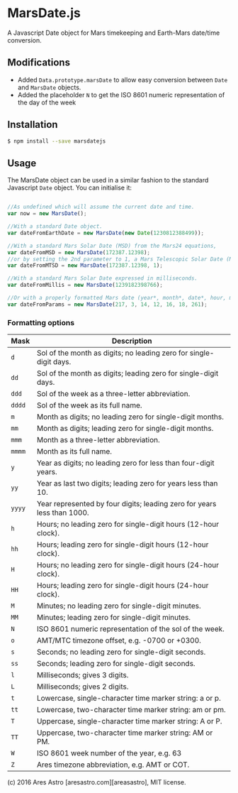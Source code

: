 # MarsDate.js
A Javascript Date object for Mars timekeeping and Earth-Mars date/time conversion.

## Modifications

* Added `Data.prototype.marsDate` to allow easy conversion between `Date` and `MarsDate` objects.
* Added the placeholder `N` to get the ISO 8601 numeric representation of the day of the week

## Installation

```bash
$ npm install --save marsdatejs
```

## Usage

The MarsDate object can be used in a similar fashion to the standard Javascript `Date` object. You can initialise it:

```js

//As undefined which will assume the current date and time.
var now = new MarsDate();

//With a standard Date object.
var dateFromEarthDate = new MarsDate(new Date(1230812388499));

//With a standard Mars Solar Date (MSD) from the Mars24 equations,
var dateFromMSD = new MarsDate(172387.12398);
//or by setting the 2nd parameter to 1, a Mars Telescopic Solar Date (MTSD) which implements the telescopic epoch as used in the Darian calendar.
var dateFromMTSD = new MarsDate(172387.12398, 1);

//With a standard Mars Solar Date expressed in milliseconds.
var dateFromMillis = new MarsDate(1239182398766);

//Or with a properly formatted Mars date (year*, month*, date*, hour, minute, second, millisecond) * = required.
var dateFromParams = new MarsDate(217, 3, 14, 12, 16, 18, 261);

```

### Formatting options

Mask | Description
---- | -----------
`d` | Sol of the month as digits; no leading zero for single-digit days.
`dd` | Sol of the month as digits; leading zero for single-digit days.
`ddd` | Sol of the week as a three-letter abbreviation.
`dddd` | Sol of the week as its full name.
`m` | Month as digits; no leading zero for single-digit months.
`mm` | Month as digits; leading zero for single-digit months.
`mmm` | Month as a three-letter abbreviation.
`mmmm` | Month as its full name.
`y` | Year as digits; no leading zero for less than four-digit years.
`yy` | Year as last two digits; leading zero for years less than 10.
`yyyy` | Year represented by four digits; leading zero for years less than 1000.
`h` | Hours; no leading zero for single-digit hours (12-hour clock).
`hh` | Hours; leading zero for single-digit hours (12-hour clock).
`H` | Hours; no leading zero for single-digit hours (24-hour clock).
`HH` | Hours; leading zero for single-digit hours (24-hour clock).
`M` | Minutes; no leading zero for single-digit minutes.
`MM` | Minutes; leading zero for single-digit minutes.
`N` | ISO 8601 numeric representation of the sol of the week.
`o` | AMT/MTC timezone offset, e.g. -0700 or +0300.
`s` | Seconds; no leading zero for single-digit seconds.
`ss` | Seconds; leading zero for single-digit seconds.
`l` |  Milliseconds; gives 3 digits.
`L` | Milliseconds; gives 2 digits.
`t`	| Lowercase, single-character time marker string: a or p.
`tt` | Lowercase, two-character time marker string: am or pm.
`T` | Uppercase, single-character time marker string: A or P.
`TT` | Uppercase, two-character time marker string: AM or PM.
`W` | ISO 8601 week number of the year, e.g. 63
`Z` | Ares timezone abbreviation, e.g. AMT or COT.

(c) 2016 Ares Astro [aresastro.com][areasastro], MIT license.
